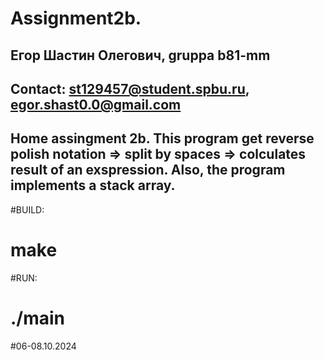 # Assignment2b.
## Егор Шастин Олегович, gruppa b81-mm
## Contact: st129457@student.spbu.ru,	egor.shast0.0@gmail.com

## Home assingment 2b. This program get reverse polish notation => split by spaces => colculates result of an exspression. Also, the program implements a stack array.

#BUILD:
# make

#RUN:
# ./main




#06-08.10.2024
